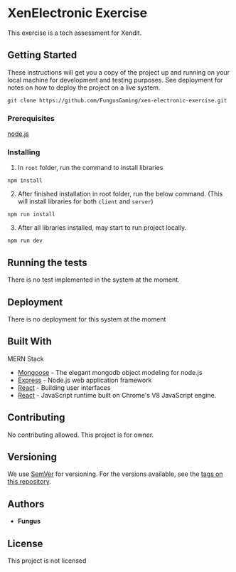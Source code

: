 # XenElectronic Exercise

This exercise is a tech assessment for Xendit.

## Getting Started

These instructions will get you a copy of the project up and running on your local machine for development and testing purposes. See deployment for notes on how to deploy the project on a live system.
```
git clone https://github.com/FungusGaming/xen-electronic-exercise.git
```
### Prerequisites
[node.js](https://nodejs.org/en/)

### Installing
1) In `root` folder, run the command to install libraries
```
npm install
```

2) After finished installation in root folder, run the below command. (This will install libraries for both `client` and `server`)

```
npm run install
```

3) After all libraries installed, may start to run project locally.
```
npm run dev
```

## Running the tests

There is no test implemented in the system at the moment.

## Deployment

There is no deployment for this system at the moment

## Built With
MERN Stack
* [Mongoose](https://mongoosejs.com/docs/guide.html) - The elegant mongodb object modeling for node.js
* [Express](https://expressjs.com/) - Node.js web application framework
* [React](https://reactjs.org/) - Building user interfaces
* [React](https://nodejs.org/en/) - JavaScript runtime built on Chrome's V8 JavaScript engine.

## Contributing

No contributing allowed. This project is for owner.

## Versioning

We use [SemVer](http://semver.org/) for versioning. For the versions available, see the [tags on this repository](https://github.com/your/project/tags). 

## Authors

* **Fungus**


## License

This project is not licensed
